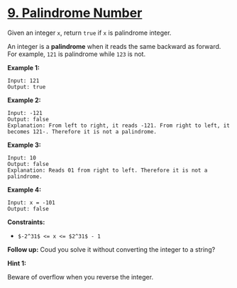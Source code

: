 # [9. Palindrome Number](https://leetcode.com/problems/palindrome-number/)

Given an integer `x`, return `true` if `x` is palindrome integer.

An integer is a **palindrome** when it reads the same backward as forward. For example, `121` is palindrome while `123` is not.

**Example 1:**

    Input: 121
    Output: true

**Example 2:**

    Input: -121
    Output: false
    Explanation: From left to right, it reads -121. From right to left, it becomes 121-. Therefore it is not a palindrome.

**Example 3:**

    Input: 10
    Output: false
    Explanation: Reads 01 from right to left. Therefore it is not a palindrome.

**Example 4:**

    Input: x = -101
    Output: false

**Constraints:**

- `$-2^31$ <= x <= $2^31$ - 1`

**Follow up:** Coud you solve it without converting the integer to a string?

**Hint 1:**

Beware of overflow when you reverse the integer.
